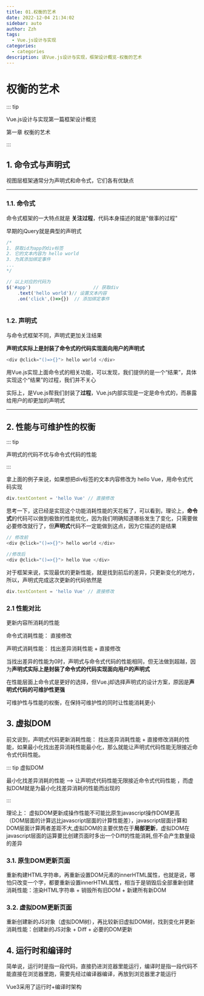 ```yaml
---
title: 01.权衡的艺术
date: 2022-12-04 21:34:02
sidebar: auto
author: Zzh
tags:
  - Vue.js设计与实现
categories:
  - categories
description: 读Vue.js设计与实现，框架设计概览-权衡的艺术
---
```


# 权衡的艺术

::: tip 

Vue.js设计与实现第一篇框架设计概览

第一章  权衡的艺术

:::

 ## 1. 命令式与声明式

视图层框架通常分为声明式和命令式，它们各有优缺点



---

###  1.1.  命令式

命令式框架的一大特点就是 **关注过程**，代码本身描述的就是"做事的过程"

早期的jQuery就是典型的声明式



```js
/*
1. 获取id为app的div标签
2. 它的文本内容为 hello world
3. 为其添加绑定事件
...
*/

// 以上对应的代码为
$('#app') 						// 获取div
	.text('hello world')// 设置文本内容
	.on('click',()=>{})  // 添加绑定事件



```



### 1.2. 声明式

与命令式框架不同，声明式更加关注结果

**声明式实际上是封装了命令式的代码实现面向用户的声明式**

```js
<div @click="()=>{}"> hello world </div>
```

用Vue.js实现上面命令式的相关功能，可以发现，我们提供的是一个“结果”，具体实现这个“结果”的过程，我们并不关心

实际上，是Vue.js帮我们封装了**过程**，Vue.js内部实现是一定是命令式的，而暴露给用户的却更加的声明式



---



## 2. 性能与可维护性的权衡

::: tip

声明式的代码不优与命令式代码的性能

:::

拿上面的例子来说，如果想把div标签的文本内容修改为 hello Vue，用命令式代码实现

```js
div.textContent = 'hello Vue' // 直接修改
```

思考一下，这已经是实现这个功能消耗性能的天花板了，可以看到，理论上，**命令式**的代码可以做到极致的性能优化，因为我们明确知道哪些发生了变化，只需要做必要修改就行了，但**声明式**代码不一定能做到这点，因为它描述的是结果

```js
// 修改前
<div @click="()=>{}"> hello world </div>

//修改后
<div @click="()=>{}"> hello Vue </div>
```

对于框架来说，实现最优的更新性能，就是找到前后的差异，只更新变化的地方，所以，声明式完成这次更新的代码依然是 

```js
div.textContent = 'hello Vue' // 直接修改
```



### 2.1 性能对比

更新内容所消耗的性能

命令式消耗性能： 直接修改

声明式消耗性能： 找出差异消耗性能 + 直接修改

当找出差异的性能为0时，声明式与命令式代码的性能相同，但无法做到超越，因为**声明式实际上是封装了命令式的代码实现面向用户的声明式**



在性能层面上命令式是更好的选择，但Vue.j却选择声明式的设计方案，原因是**声明式代码的可维护性更强**

可维护性与性能的权衡，在保持可维护性的同时让性能消耗更小



## 3. 虚拟DOM

前文说到，声明式代码更新消耗性能： 找出差异消耗性能 + 直接修改消耗的性能，如果最小化找出差异消耗性能最小化，那么就能让声明式代码性能无限接近命令式代码性能。

::: tip 虚拟DOM

最小化找差异消耗的性能 --> 让声明式代码性能无限接近命令式代码性能 ，而虚拟DOM就是为最小化找差异消耗的性能而出现的

:::



理论上： 虚拟DOM更新成操作性能不可能比原生javascript操作DOM更高（DOM层面的计算远比javascript层面的计算性能差），javascript层面计算和DOM层面计算两者差距不大,虚拟DOM的主要优势在于**局部更新**，虚拟DOM在javascript层面的运算要比创建页面时多出一个Diff的性能消耗,但不会产生数量级的差异



### 3.1. 原生DOM更新页面

  重新构建HTML字符串，再重新设置DOM元素的innerHTML属性，也就是说，哪怕只改变一个字，都要重新设置innerHTML属性，相当于是销毁后全部重新创建
  消耗性能：渲染HTML字符串 + 销毁所有旧DOM + 新建所有新DOM



### 3.2. 虚拟DOM更新页面

重新创建新的JS对象（虚拟DOM树），再比较新旧虚拟DOM树，找到变化并更新
消耗性能：创建新的JS对象 + Diff + 必要的DOM更新



## 4. 运行时和编译时

简单说，运行时是指一段代码，直接扔进浏览器里能运行，编译时是指一段代码不能直接在浏览器里跑，需要先经过编译器编译，再放到浏览器里才能运行

Vue3采用了运行时+编译时架构
